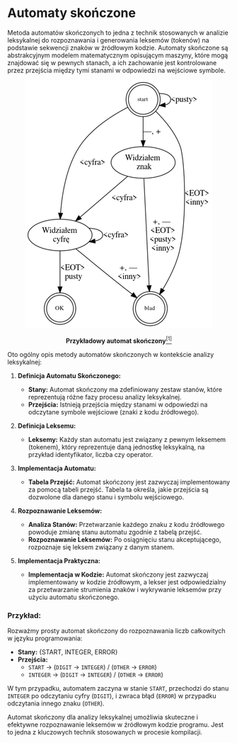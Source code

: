 # Automaty skończone 

Metoda automatów skończonych to jedna z technik stosowanych w analizie leksykalnej do rozpoznawania i generowania leksemów (tokenów) na podstawie sekwencji znaków w źródłowym kodzie. Automaty skończone są abstrakcyjnym modelem matematycznym opisującym maszyny, które mogą znajdować się w pewnych stanach, a ich zachowanie jest kontrolowane przez przejścia między tymi stanami w odpowiedzi na wejściowe symbole.

<p align="center"> 
  <img src="automat.png" style="height: 380"/>
</p>

<p align="center">
  <b>Przykładowy automat skończony</b><a href="https://kmim.wm.pwr.edu.pl/myszka/dydaktyka/informatyka-i/zaraza/automaty-skonczone/"><sup>[1]</sup></a>
</p>

Oto ogólny opis metody automatów skończonych w kontekście analizy leksykalnej:

1. **Definicja Automatu Skończonego:**
   - **Stany:** Automat skończony ma zdefiniowany zestaw stanów, które reprezentują różne fazy procesu analizy leksykalnej.
   - **Przejścia:** Istnieją przejścia między stanami w odpowiedzi na odczytane symbole wejściowe (znaki z kodu źródłowego).

2. **Definicja Leksemu:**
   - **Leksemy:** Każdy stan automatu jest związany z pewnym leksemem (tokenem), który reprezentuje daną jednostkę leksykalną, na przykład identyfikator, liczba czy operator.

3. **Implementacja Automatu:**
   - **Tabela Przejść:** Automat skończony jest zazwyczaj implementowany za pomocą tabeli przejść. Tabela ta określa, jakie przejścia są dozwolone dla danego stanu i symbolu wejściowego.

4. **Rozpoznawanie Leksemów:**
   - **Analiza Stanów:** Przetwarzanie każdego znaku z kodu źródłowego powoduje zmianę stanu automatu zgodnie z tabelą przejść.
   - **Rozpoznawanie Leksemów:** Po osiągnięciu stanu akceptującego, rozpoznaje się leksem związany z danym stanem.

5. **Implementacja Praktyczna:**
   - **Implementacja w Kodzie:** Automat skończony jest zazwyczaj implementowany w kodzie źródłowym, a lekser jest odpowiedzialny za przetwarzanie strumienia znaków i wykrywanie leksemów przy użyciu automatu skończonego.

### Przykład:
Rozważmy prosty automat skończony do rozpoznawania liczb całkowitych w języku programowania:

- **Stany:** {START, INTEGER, ERROR}
- **Przejścia:**
  - `START` -> (`DIGIT` -> `INTEGER`) / (`OTHER` -> `ERROR`)
  - `INTEGER` -> (`DIGIT` -> `INTEGER`) / (`OTHER` -> `ERROR`)

W tym przypadku, automatem zaczyna w stanie `START`, przechodzi do stanu `INTEGER` po odczytaniu cyfry (`DIGIT`), i zwraca błąd (`ERROR`) w przypadku odczytania innego znaku (`OTHER`).

Automat skończony dla analizy leksykalnej umożliwia skuteczne i efektywne rozpoznawanie leksemów w źródłowym kodzie programu. Jest to jedna z kluczowych technik stosowanych w procesie kompilacji.